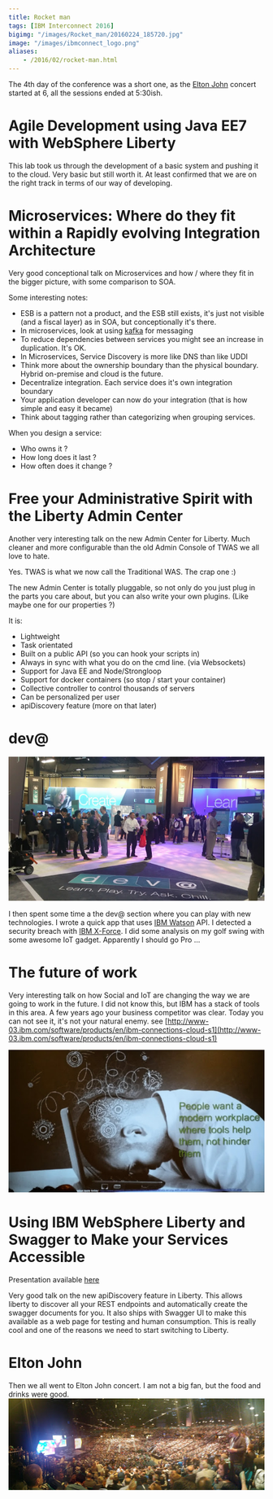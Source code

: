 ```yaml
---
title: Rocket man
tags: [IBM Interconnect 2016]
bigimg: "/images/Rocket_man/20160224_185720.jpg"
image: "/images/ibmconnect_logo.png"
aliases:
    - /2016/02/rocket-man.html
---
```

The 4th day of the conference was a short one, as the [Elton John](https://www.youtube.com/watch?v=uNNl3C0qvKg) concert started at 6, all the sessions ended at 5:30ish.

# Agile Development using Java EE7 with WebSphere Liberty
This lab took us through the development of a basic system and pushing it to the cloud. Very basic but still worth it. At least confirmed that we are on the right track in terms of our way of developing.

# Microservices: Where do they fit within a Rapidly evolving Integration Architecture
Very good conceptional talk on Microservices and how / where they fit in the bigger picture, with some comparison to SOA.

Some interesting notes:

* ESB is a pattern not a product, and the ESB still exists, it's just not visible (and a fiscal layer) as in SOA, but conceptionally it's there.
* In microservices, look at using [kafka](http://kafka.apache.org/) for messaging
* To reduce dependencies between services you might see an increase in duplication. It's OK.
* In Microservices, Service Discovery is more like DNS than like UDDI
* Think more about the ownership boundary than the physical boundary. Hybrid on-premise and cloud is the future.
* Decentralize integration. Each service does it's own integration boundary
* Your application developer can now do your integration (that is how simple and easy it became)
* Think about tagging rather than categorizing when grouping services.

When you design a service:

* Who owns it ?
* How long does it last ?
* How often does it change ?

# Free your Administrative Spirit with the Liberty Admin Center
Another very interesting talk on the new Admin Center for Liberty. Much cleaner and more configurable than the old Admin Console of TWAS we all love to hate.

Yes. TWAS is what we now call the Traditional WAS. The crap one :)

The new Admin Center is totally pluggable, so not only do you just plug in the parts you care about, but you can also write your own plugins. (Like maybe one for our properties ?)

It is:

* Lightweight
* Task orientated
* Built on a public API (so you can hook your scripts in)
* Always in sync with what you do on the cmd line. (via Websockets)
* Support for Java EE and Node/Strongloop
* Support for docker containers (so stop / start your container)
* Collective controller to control thousands of servers
* Can be personalized per user
* apiDiscovery feature (more on that later)

# dev@
![dev_at](/images/Rocket_man/20160224_152900.jpg)

I then spent some time a the dev@ section where you can play with new technologies. I wrote a quick app that uses [IBM Watson](https://developer.ibm.com/watson/) API. I detected a security breach with [IBM X-Force](http://www-03.ibm.com/security/xforce/). I did some analysis on my golf swing with some awesome IoT gadget. Apparently I should go Pro ...

# The future of work
Very interesting talk on how Social and IoT are changing the way we are going to work in the future. I did not know this, but IBM has a stack of tools in this area. A few years ago your business competitor was clear. Today you can not see it, it's not your natural enemy.
see [http://www-03.ibm.com/software/products/en/ibm-connections-cloud-s1](http://www-03.ibm.com/software/products/en/ibm-connections-cloud-s1)

![work](/images/Rocket_man/20160224_160102560.jpg)

# Using IBM WebSphere Liberty and Swagger to Make your Services Accessible
Presentation available [here](https://drive.google.com/open?id=0B_k6LNFyOaDHRVIxMjVOSFJpVDA)

Very good talk on the new apiDiscovery feature in Liberty. This allows liberty to discover all your REST endpoints and automatically create the swagger documents for you. It also ships with Swagger UI to make this available as a web page for testing and human consumption. This is really cool and one of the reasons we need to start switching to Liberty.

# Elton John
Then we all went to Elton John concert. I am not a big fan, but the food and drinks were good.
![work](/images/Rocket_man/20160224_195642_Pano.jpg)
